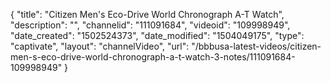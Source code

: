 {
    "title": "Citizen Men's Eco-Drive World Chronograph A-T Watch",
    "description": "",
    "channelid": "111091684",
    "videoid": "109998949",
    "date_created": "1502524373",
    "date_modified": "1504049175",
    "type": "captivate",
    "layout": "channelVideo",
    "url": "\/bbbusa-latest-videos\/citizen-men-s-eco-drive-world-chronograph-a-t-watch-3-notes\/111091684-109998949"
}